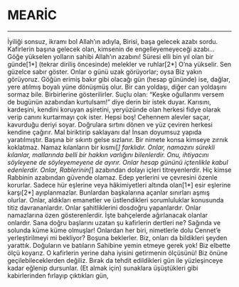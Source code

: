 # MEARİC
---
İyiliği sonsuz, ikramı bol Allah’ın adıyla,
Birisi, başa gelecek azabı sordu.
Kafirlerin başına gelecek olan, kimsenin de engelleyemeyeceği azabı...
Göğe yükselen yolların sahibi Allah’ın azabını!
Süresi elli bin yıl olan bir günde[1*] (tekrar diriliş öncesinde) melekler ve ruhlar[2*] O’na yükselir.
Sen güzelce sabır göster.
Onlar o günü uzak görüyorlar;
oysa Biz yakın görüyoruz.
Göğün erimiş bakır gibi olacağı gün (hesap gününde) ise,
dağlar, yere atılmış  boyalı yüne dönüşmüş olur.
Bir can yoldaşı, diğer can yoldaşını sormaz bile.
Birbirlerine gösterilirler. Suçlu olan: “Keşke oğullarımı versem de bugünün azabından kurtulsam!” diye derin bir istek duyar.
Karısını, kardeşini,
kendini koruyan aşiretini,
yeryüzünde olan herkesi fidye olarak verip canını kurtarmayı çok ister.
Hepsi boş! Cehennem alevler saçar,
kavurduğu deriyi soyar.
Doğrulara sırtını dönen ve yüz çeviren herkesi kendine çağırır.
Mal biriktirip saklayanı da!
İnsan doyumsuz yapıda yaratılmıştır.
Başına bir sıkıntı gelse sızlanır.
Bir nimete konsa kimseye zırnık koklatmaz.
Namaz kılanların bir kısmı[*] farklıdır.
Onlar, namazını sürekli kılanlar,
mallarında belli bir hakkın varlığını bilenlerdir.
Onu, ihtiyacını söyleyene de söyleyemeyene de ayırır.
Onlar hesap gününü içtenlikle kabul edenlerdir.
Onlar, Rablerinin[*] azabından dolayı içleri titreyenlerdir.
Hiç kimse Rabbinin azabından güvende olamaz.
Edep yerlerini ve çevresini özenle korurlar.
Sadece hür eşlerine veya hâkimiyetleri altında olan[1*] esir eşlerine karşı[2*] ayıplanmazlar.
Bunlardan başkalarına açanlar sınırları aşmış olurlar.
Onlar, aldıkları emanetler ve üstlendikleri sorumluluklar konusunda titiz davrananlardır.
Onlar şahitliklerini dosdoğru yapanlardır.
Onlar namazlarına özen gösterenlerdir.
İşte bahçelerde ağırlanacak olanlar onlardır.
Sana doğru başlarını uzatan şu kafirlerin dertleri ne?
Sağında ve solunda küme küme olmuşlar!
Onlardan her biri, nimetlerle dolu Cennet’e yerleştirilmeyi mi bekliyor?
Boşuna beklerler. Biz, onları da bildikleri şeyden yarattık.
Doğuların ve batıların Sahibine yemin etmeye gerek yok! Biz elbette ölçü koyarız.
O kafirlerin yerine daha iyisini getirmenin ölçüsünü! Biz önüne geçilebileceklerden değiliz.
Bırak da tehdit edildikleri gün ile yüzleşinceye kadar eğlenip dursunlar.
(Et almak için) sunaklara üşüştükleri gibi kabirlerinden fırlayıp çıktıkları gün,
